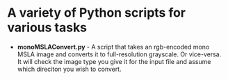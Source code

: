 # A variety of Python scripts for various tasks
- **monoMSLAConvert.py** - A script that takes an rgb-encoded mono MSLA image and converts it to full-resolution grayscale.  Or vice-versa.  It will check the image type you give it for the input file and assume which direciton you wish to convert.

